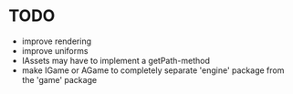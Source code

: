 # TODO

- improve rendering
- improve uniforms
- IAssets may have to implement a getPath-method
- make IGame or AGame to completely separate 'engine' package from the 'game' package